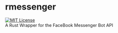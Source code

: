 # rmessenger
[![MIT License](http://img.shields.io/badge/license-MIT-blue.svg?style=flat)](LICENSE)  
A Rust Wrapper for the FaceBook Messenger Bot API
